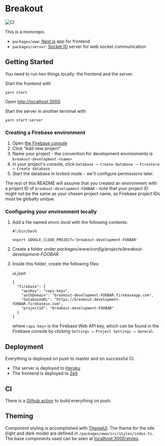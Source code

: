 # Breakout

![CI](https://github.com/prodo-dev/breakout/workflows/CI/badge.svg)

This is a monorepo.

- `packages/www`: [Next.js](https://nextjs.org/) app for frontend
- `packages/server`: [Socket.IO](https://socket.io/) server for web socket communication

## Getting Started

You need to run two things locally: the frontend and the server.

Start the frontend with

```
yarn start
```

Open [http://localhost:3000](http://localhost:3000).

Start the server in another terminal with

```
yarn start:server
```

### Creating a Firebase environment

1. Open [the Firebase console](https://console.firebase.google.com/)
2. Click "Add new project"
3. Name your project - the convention for development environments is `breakout-development-<name>`
4. In your project's console, click `Database ⟶ Create Database ⟶ Firestore ⟶ Create database`
5. Start the database in locked mode - we'll configure permissions later.

The rest of this README will assume that you created an environment with a project ID of `breakout-development-FOOBAR` - note that your project ID might not be the same as your chosen project name, as Firebase project IDs must be globally unique.

### Configuring your environment locally

1. Add a file named _envrc.local_ with the following contents:

   ```
   #!/bin/bash

   export GOOGLE_CLOUD_PROJECT='breakout-development-FOOBAR'
   ```

2. Create a folder under _packages/www/config/projects/breakout-development-FOOBAR_.
3. Inside this folder, create the following files:

   _ui.json_

   ```
   {
     "firebase": {
       "apiKey": "<api-key>",
       "authDomain": "breakout-development-FOOBAR.firebaseapp.com",
       "databaseURL": "https://breakout-development-FOOBAR.firebaseio.com",
       "projectId": "breakout-development-FOOBAR"
     }
   }
   ```

   where `<api-key>` is the Firebase Web API key, which can be found in the Firebase console by clicking `Settings ⟶ Project Settings ⟶ General`.

## Deployment

Everything is deployed on push to master and on successful CI.

- The server is deployed to [Heroku](https://dashboard.heroku.com/)
- The frontend is deployed to [Zeit](zeit.co/)

## CI

There is a [Github action](https://github.com/prodo-dev/breakout/actions) to build everything on push.

## Theming

Component styling is accomplished with [ThemeUI](https://theme-ui.com/). The
theme for the site (light and dark mode) are defined in
`/packages/www/src/styles/index.ts`. The base components used can be seen at
[localhost:3000/styles](http://localhost:3000/styles).
